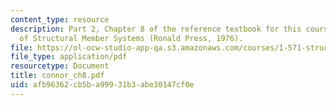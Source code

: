```yaml
---
content_type: resource
description: Part 2, Chapter 8 of the reference textbook for this course, Analysis
  of Structural Member Systems (Ronald Press, 1976).
file: https://ol-ocw-studio-app-qa.s3.amazonaws.com/courses/1-571-structural-analysis-and-control-spring-2004/afb96362cb5ba99931b3abe30147cf0e_connor_ch8.pdf
file_type: application/pdf
resourcetype: Document
title: connor_ch8.pdf
uid: afb96362-cb5b-a999-31b3-abe30147cf0e
---
```


